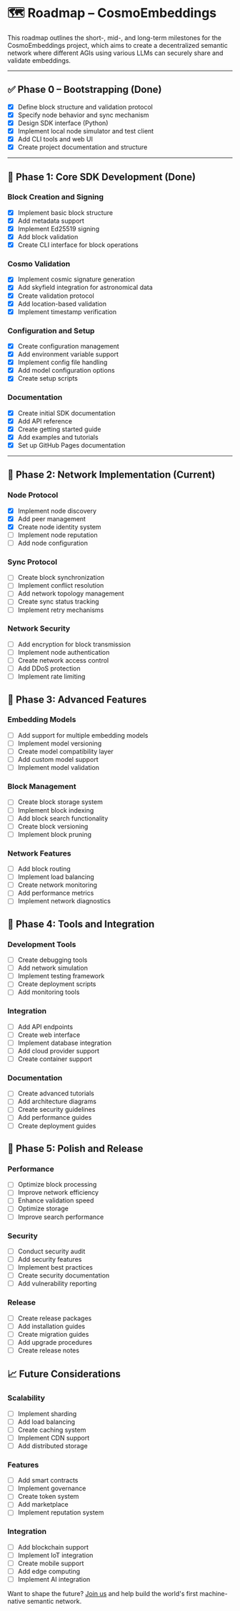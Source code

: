 # 🗺️ Roadmap – CosmoEmbeddings

This roadmap outlines the short-, mid-, and long-term milestones for the CosmoEmbeddings project, which aims to create a decentralized semantic network where different AGIs using various LLMs can securely share and validate embeddings.

---

## ✅ Phase 0 – Bootstrapping (Done)

- [x] Define block structure and validation protocol
- [x] Specify node behavior and sync mechanism
- [x] Design SDK interface (Python)
- [x] Implement local node simulator and test client
- [x] Add CLI tools and web UI
- [x] Create project documentation and structure

---

## 🎯 Phase 1: Core SDK Development (Done)

### Block Creation and Signing
- [x] Implement basic block structure
- [x] Add metadata support
- [x] Implement Ed25519 signing
- [x] Add block validation
- [x] Create CLI interface for block operations

### Cosmo Validation
- [x] Implement cosmic signature generation
- [x] Add skyfield integration for astronomical data
- [x] Create validation protocol
- [x] Add location-based validation
- [x] Implement timestamp verification

### Configuration and Setup
- [x] Create configuration management
- [x] Add environment variable support
- [x] Implement config file handling
- [x] Add model configuration options
- [x] Create setup scripts

### Documentation
- [x] Create initial SDK documentation
- [x] Add API reference
- [x] Create getting started guide
- [x] Add examples and tutorials
- [x] Set up GitHub Pages documentation

---

## 🚀 Phase 2: Network Implementation (Current)

### Node Protocol
- [x] Implement node discovery
- [x] Add peer management
- [x] Create node identity system
- [ ] Implement node reputation
- [ ] Add node configuration

### Sync Protocol
- [ ] Create block synchronization
- [ ] Implement conflict resolution
- [ ] Add network topology management
- [ ] Create sync status tracking
- [ ] Implement retry mechanisms

### Network Security
- [ ] Add encryption for block transmission
- [ ] Implement node authentication
- [ ] Create network access control
- [ ] Add DDoS protection
- [ ] Implement rate limiting

## 🌟 Phase 3: Advanced Features

### Embedding Models
- [ ] Add support for multiple embedding models
- [ ] Implement model versioning
- [ ] Create model compatibility layer
- [ ] Add custom model support
- [ ] Implement model validation

### Block Management
- [ ] Create block storage system
- [ ] Implement block indexing
- [ ] Add block search functionality
- [ ] Create block versioning
- [ ] Implement block pruning

### Network Features
- [ ] Add block routing
- [ ] Implement load balancing
- [ ] Create network monitoring
- [ ] Add performance metrics
- [ ] Implement network diagnostics

## 🔧 Phase 4: Tools and Integration

### Development Tools
- [ ] Create debugging tools
- [ ] Add network simulation
- [ ] Implement testing framework
- [ ] Create deployment scripts
- [ ] Add monitoring tools

### Integration
- [ ] Add API endpoints
- [ ] Create web interface
- [ ] Implement database integration
- [ ] Add cloud provider support
- [ ] Create container support

### Documentation
- [ ] Create advanced tutorials
- [ ] Add architecture diagrams
- [ ] Create security guidelines
- [ ] Add performance guides
- [ ] Create deployment guides

## 🎨 Phase 5: Polish and Release

### Performance
- [ ] Optimize block processing
- [ ] Improve network efficiency
- [ ] Enhance validation speed
- [ ] Optimize storage
- [ ] Improve search performance

### Security
- [ ] Conduct security audit
- [ ] Add security features
- [ ] Implement best practices
- [ ] Create security documentation
- [ ] Add vulnerability reporting

### Release
- [ ] Create release packages
- [ ] Add installation guides
- [ ] Create migration guides
- [ ] Add upgrade procedures
- [ ] Create release notes

## 📈 Future Considerations

### Scalability
- [ ] Implement sharding
- [ ] Add load balancing
- [ ] Create caching system
- [ ] Implement CDN support
- [ ] Add distributed storage

### Features
- [ ] Add smart contracts
- [ ] Implement governance
- [ ] Create token system
- [ ] Add marketplace
- [ ] Implement reputation system

### Integration
- [ ] Add blockchain support
- [ ] Implement IoT integration
- [ ] Create mobile support
- [ ] Add edge computing
- [ ] Implement AI integration

Want to shape the future? [Join us](../CONTRIBUTING.md) and help build the world's first machine-native semantic network.
